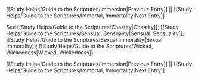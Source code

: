 [[Study Helps/Guide to the Scriptures/Immersion|Previous Entry]]  ||  [[Study Helps/Guide to the Scriptures/Immortal, Immortality|Next Entry]]

 See [[Study Helps/Guide to the Scriptures/Chastity|Chastity]]; [[Study Helps/Guide to the Scriptures/Sensual, Sensuality|Sensual, Sensuality]]; [[Study Helps/Guide to the Scriptures/Sexual Immorality|Sexual Immorality]]; [[Study Helps/Guide to the Scriptures/Wicked, Wickedness|Wicked, Wickedness]]

[[Study Helps/Guide to the Scriptures/Immersion|Previous Entry]]  ||  [[Study Helps/Guide to the Scriptures/Immortal, Immortality|Next Entry]]